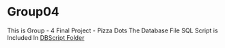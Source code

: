 # Group04
This is Group - 4 Final Project - Pizza Dots 
The Database File SQL Script is Included In [DBScript Folder](Group04/blob/Final/DBScript/script.sql)
